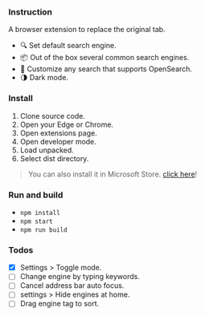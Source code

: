 ### Instruction

A browser extension to replace the original tab.

-   🔍 Set default search engine.
-   📦 Out of the box several common search engines.
-   🌌 Customize any search that supports OpenSearch.
-   🌗 Dark mode.

### Install

1. Clone source code.
2. Open your Edge or Chrome.
3. Open extensions page.
4. Open developer mode.
5. Load unpacked.
6. Select dist directory.

> You can also install it in Microsoft Store. [click here](https://microsoftedge.microsoft.com/addons/detail/tinytab/apehhlijbbfgppmhjpmblkaocmekfmaf)!

### Run and build

-   `npm install`
-   `npm start`
-   `npm run build`

### Todos

-   [x] Settings > Toggle mode.
-   [ ] Change engine by typing keywords.
-   [ ] Cancel address bar auto focus.
-   [ ] settings > Hide engines at home.
-   [ ] Drag engine tag to sort.
